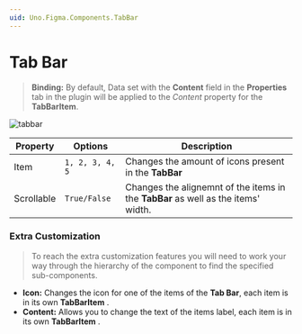 ```yaml
---
uid: Uno.Figma.Components.TabBar
---
```


# Tab Bar

> **Binding:** By default, Data set with the **Content** field in the **Properties** tab in the plugin will be applied to the *Content* property for the **TabBarItem**.

![tabbar](./images/tabbar.png)

| Property   | Options         | Description                                                  |
| ---------- | --------------- | ------------------------------------------------------------ |
| Item       | `1, 2, 3, 4, 5` | Changes the amount of icons present in the **TabBar**        |
| Scrollable | `True/False`    | Changes the alignemnt of the items in the **TabBar** as well as the items' width. |

### Extra Customization

> To reach the extra customization features you will need to work your way through the hierarchy of the component to find the specified sub-components.  

- **Icon:** Changes the icon for one of the items of the **Tab Bar**, each item is in its own **TabBarItem** .
- **Content:** Allows you to change the text of the items label, each item is in its own **TabBarItem** .